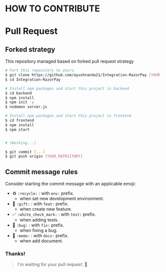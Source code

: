 # HOW TO CONTRIBUTE

# Pull Request

## Forked strategy

This repository managed based on forked pull request strategy

```sh
# Fort this repository to yours.
$ git clone https://github.com/ayushnanda21/Integration-RazorPay [YOUR_REPOSITORY]
$ cd Integration-RazorPay

# Install npm packages and start this project in backend
$ cd backend 
$ npm install 
$ npm init -y
$ nodemon server.js

# Install npm packages and start this project in frontend
$ cd frontend
$ npm install 
$ npm start


# (Working...)

$ git commit [...]
$ git push origin [YOUR_REPOSITORY]


```

## Commit message rules

Consider starting the commit message with an applicable emoji:

- :recycle: `:recycle:` : with `env:` prefix.
  - when set new development environment.
- :gift: `:gift:` : with `feat:` prefix.
  - when create new feature.
- ✅ `:white_check_mark:` : with `test:` prefix.
  - when adding tests.
- 🐛 `:bug:` : with `fix:` prefix.
  - when fixing a bug.
- :memo: `:memo:` : with `docs:` prefix.
  - when add document.

### Thanks!

> I'm waiting for your pull request. :pray:
